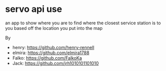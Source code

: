 # servo api use

an app to show where you are to find where the closest service station is to you based off the location you put into the map



By
- henry: https://github.com/henry-rennell
- elmira: https://github.com/elmira1788
- Falko: https://github.com/FalkoKa 
- Jack: https://github.com/jrh1010101101010 

